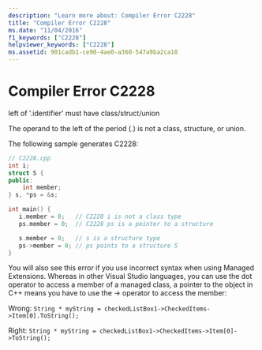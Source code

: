 ```yaml
---
description: "Learn more about: Compiler Error C2228"
title: "Compiler Error C2228"
ms.date: "11/04/2016"
f1_keywords: ["C2228"]
helpviewer_keywords: ["C2228"]
ms.assetid: 901cadb1-ce90-4ae0-a360-547a9ba2ca18
---
```

# Compiler Error C2228

left of '.identifier' must have class/struct/union

The operand to the left of the period (.) is not a class, structure, or union.

The following sample generates C2228:

```cpp
// C2228.cpp
int i;
struct S {
public:
    int member;
} s, *ps = &s;

int main() {
   i.member = 0;   // C2228 i is not a class type
   ps.member = 0;  // C2228 ps is a pointer to a structure

   s.member = 0;   // s is a structure type
   ps->member = 0; // ps points to a structure S
}
```

You will also see this error if you use incorrect syntax when using Managed Extensions. Whereas in other Visual Studio languages, you can use the dot operator to access a member of a managed class, a pointer to the object in C++ means you have to use the -> operator to access the member:

Wrong: `String * myString = checkedListBox1->CheckedItems->Item[0].ToString();`

Right: `String * myString = checkedListBox1->CheckedItems->Item[0]->ToString();`
